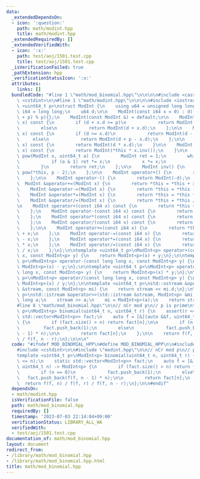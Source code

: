 ```yaml
---
data:
  _extendedDependsOn:
  - icon: ':question:'
    path: math/modint.hpp
    title: math/modint.hpp
  _extendedRequiredBy: []
  _extendedVerifiedWith:
  - icon: ':x:'
    path: test/aoj/1501.test.cpp
    title: test/aoj/1501.test.cpp
  _isVerificationFailed: true
  _pathExtension: hpp
  _verificationStatusIcon: ':x:'
  attributes:
    links: []
  bundledCode: "#line 1 \"math/mod_binomial.hpp\"\n\n\n\n#include <cassert>\n#include\
    \ <cstdint>\n\n#line 1 \"math/modint.hpp\"\n\n\n\n#include <iostream>\n\ntemplate\
    \ <uint64_t p>\nstruct ModInt {\n    using u64 = unsigned long long;\n    using\
    \ i64 = long long;\n    u64 d;\n\n    ModInt(const i64 x = 0) : d((x % i64(p)\
    \ + p) % p){};\n    ModInt(const ModInt &) = default;\n\n    ModInt operator+(ModInt\
    \ x) const {\n        if (d + x.d >= p)\n            return ModInt(d + x.d - p);\n\
    \        else\n            return ModInt(d + x.d);\n    };\n\n    ModInt operator-(ModInt\
    \ x) const {\n        if (d >= x.d)\n            return ModInt(d - x.d);\n   \
    \     else\n            return ModInt(d + p - x.d);\n    };\n\n    ModInt operator*(ModInt\
    \ x) const {\n        return ModInt(d * x.d);\n    }\n\n    ModInt operator/(ModInt\
    \ x) const {\n        return ModInt(*this * x.inv());\n    }\n\n    static ModInt\
    \ pow(ModInt x, uint64_t a) {\n        ModInt ret = 1;\n        while (a) {\n\
    \            if (a & 1) ret *= x;\n            x *= x;\n            a >>= 1;\n\
    \        }\n        return ret;\n    };\n\n    ModInt inv() {\n        return\
    \ pow(*this, p - 2);\n    };\n\n    ModInt operator+() {\n        return *this;\n\
    \    };\n\n    ModInt operator-() {\n        return ModInt(-d);\n    };\n\n  \
    \  ModInt &operator+=(ModInt x) {\n        return *this = *this + x;\n    };\n\
    \    ModInt &operator-=(ModInt x) {\n        return *this = *this - x;\n    };\n\
    \    ModInt &operator*=(ModInt x) {\n        return *this = *this * x;\n    };\n\
    \    ModInt &operator/=(ModInt x) {\n        return *this = *this / x;\n    };\n\
    \n    ModInt operator+(const i64 x) const {\n        return *this + ModInt(x);\n\
    \    };\n    ModInt operator-(const i64 x) const {\n        return *this - ModInt(x);\n\
    \    };\n    ModInt operator*(const i64 x) const {\n        return *this * ModInt(x);\n\
    \    };\n    ModInt operator/(const i64 x) const {\n        return *this / ModInt(x);\n\
    \    };\n\n    ModInt operator+=(const i64 x) {\n        return *this = *this\
    \ + x;\n    };\n    ModInt operator-=(const i64 x) {\n        return *this = *this\
    \ - x;\n    };\n    ModInt operator*=(const i64 x) {\n        return *this = *this\
    \ * x;\n    };\n    ModInt operator/=(const i64 x) {\n        return *this = *this\
    \ / x;\n    };\n};\n\ntemplate <uint64_t p>\nModInt<p> operator+(const long long\
    \ x, const ModInt<p> y) {\n    return ModInt<p>(x) + y;\n};\n\ntemplate <uint64_t\
    \ p>\nModInt<p> operator-(const long long x, const ModInt<p> y) {\n    return\
    \ ModInt<p>(x) - y;\n};\n\ntemplate <uint64_t p>\nModInt<p> operator*(const long\
    \ long x, const ModInt<p> y) {\n    return ModInt<p>(x) * y;\n};\n\ntemplate <uint64_t\
    \ p>\nModInt<p> operator/(const long long x, const ModInt<p> y) {\n    return\
    \ ModInt<p>(x) / y;\n};\n\ntemplate <uint64_t p>\nstd::ostream &operator<<(std::ostream\
    \ &stream, const ModInt<p> mi) {\n    return stream << mi.d;\n};\n\ntemplate <uint64_t\
    \ p>\nstd::istream &operator>>(std::istream &stream, ModInt<p> &mi) {\n    long\
    \ long a;\n    stream >> a;\n    mi = ModInt<p>(a);\n    return stream;\n};\n\n\
    #line 8 \"math/mod_binomial.hpp\"\n\n// nCr mod p\n// p is prime\ntemplate <uint64_t\
    \ p>\nModInt<p> binomial(uint64_t n, uint64_t r) {\n    assert(r <= n);\n    static\
    \ std::vector<ModInt<p>> fact;\n    auto f = [&](auto &&f, uint64_t n) -> ModInt<p>\
    \ {\n        if (fact.size() > n) return fact[n];\n\n        if (n == 0)\n   \
    \         fact.push_back(1);\n        else\n            fact.push_back(f(f, n\
    \ - 1) * n);\n\n        return fact[n];\n    };\n\n    return f(f, n) / f(f, r)\
    \ / f(f, n - r);\n};\n\n\n"
  code: "#ifndef MOD_BINOMIAL_HPP\n#define MOD_BINOMIAL_HPP\n\n#include <cassert>\n\
    #include <cstdint>\n\n#include \"modint.hpp\"\n\n// nCr mod p\n// p is prime\n\
    template <uint64_t p>\nModInt<p> binomial(uint64_t n, uint64_t r) {\n    assert(r\
    \ <= n);\n    static std::vector<ModInt<p>> fact;\n    auto f = [&](auto &&f,\
    \ uint64_t n) -> ModInt<p> {\n        if (fact.size() > n) return fact[n];\n\n\
    \        if (n == 0)\n            fact.push_back(1);\n        else\n         \
    \   fact.push_back(f(f, n - 1) * n);\n\n        return fact[n];\n    };\n\n  \
    \  return f(f, n) / f(f, r) / f(f, n - r);\n};\n\n#endif"
  dependsOn:
  - math/modint.hpp
  isVerificationFile: false
  path: math/mod_binomial.hpp
  requiredBy: []
  timestamp: '2023-07-03 22:14:04+09:00'
  verificationStatus: LIBRARY_ALL_WA
  verifiedWith:
  - test/aoj/1501.test.cpp
documentation_of: math/mod_binomial.hpp
layout: document
redirect_from:
- /library/math/mod_binomial.hpp
- /library/math/mod_binomial.hpp.html
title: math/mod_binomial.hpp
---
```

